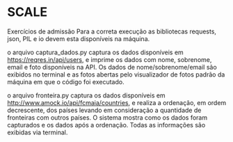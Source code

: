# SCALE
Exercícios de admissão
Para a correta execução as bibliotecas requests, json, PIL e io devem esta disponíveis na máquina.

o arquivo captura_dados.py captura os dados disponíveis em https://reqres.in/api/users, e imprime os dados com nome, sobrenome, email e foto disponíveis na API. Os dados de nome/sobrenome/email são exibidos no terminal e as fotos abertas pelo visualizador de fotos padrão da máquina em que o código foi executado.

o arquivo fronteira.py captura os dados disponíveis em http://www.amock.io/api/fcmaia/countries, e realiza a ordenação, em ordem decrescente, dos países levando em consideração a quantidade de fronteiras com outros países. O sistema mostra como os dados foram capturados e os dados após a ordenação. Todas as informações são exibidas via terminal.
